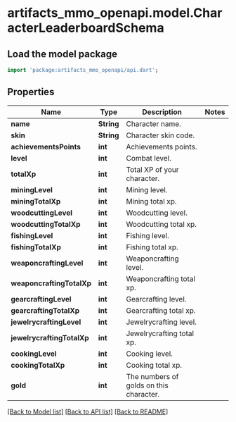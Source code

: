# artifacts_mmo_openapi.model.CharacterLeaderboardSchema

## Load the model package
```dart
import 'package:artifacts_mmo_openapi/api.dart';
```

## Properties
Name | Type | Description | Notes
------------ | ------------- | ------------- | -------------
**name** | **String** | Character name. | 
**skin** | **String** | Character skin code. | 
**achievementsPoints** | **int** | Achievements points. | 
**level** | **int** | Combat level. | 
**totalXp** | **int** | Total XP of your character. | 
**miningLevel** | **int** | Mining level. | 
**miningTotalXp** | **int** | Mining total xp. | 
**woodcuttingLevel** | **int** | Woodcutting level. | 
**woodcuttingTotalXp** | **int** | Woodcutting total xp. | 
**fishingLevel** | **int** | Fishing level. | 
**fishingTotalXp** | **int** | Fishing total xp. | 
**weaponcraftingLevel** | **int** | Weaponcrafting level. | 
**weaponcraftingTotalXp** | **int** | Weaponcrafting total xp. | 
**gearcraftingLevel** | **int** | Gearcrafting level. | 
**gearcraftingTotalXp** | **int** | Gearcrafting total xp. | 
**jewelrycraftingLevel** | **int** | Jewelrycrafting level. | 
**jewelrycraftingTotalXp** | **int** | Jewelrycrafting total xp. | 
**cookingLevel** | **int** | Cooking level. | 
**cookingTotalXp** | **int** | Cooking total xp. | 
**gold** | **int** | The numbers of golds on this character. | 

[[Back to Model list]](../README.md#documentation-for-models) [[Back to API list]](../README.md#documentation-for-api-endpoints) [[Back to README]](../README.md)



